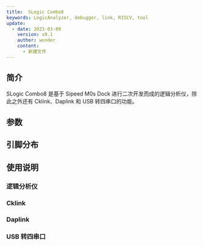 ```yaml
---
title:  SLogic Combo8
keywords: LogicAnalyzer, debugger, link, RISCV, tool
update:
  - date: 2023-03-09
    version: v0.1
    author: wonder
    content:
      - 新建文件
---
```


## 简介

SLogic Combo8 是基于 Sipeed M0s Dock 进行二次开发而成的逻辑分析仪，除此之外还有 Cklink、Daplink 和 USB 转四串口的功能。

## 参数

## 引脚分布

## 使用说明

### 逻辑分析仪

### Cklink

### Daplink

### USB 转四串口